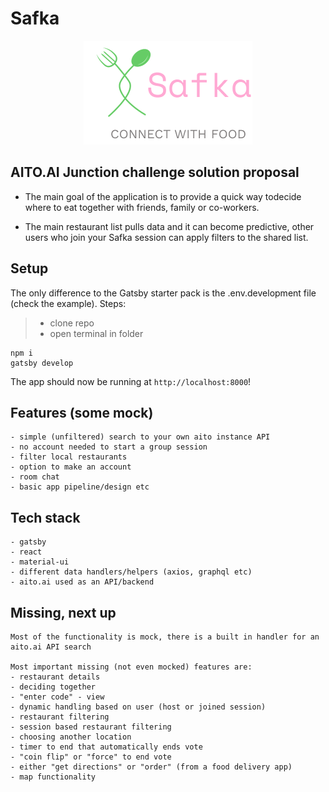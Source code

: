 # Safka

<p align="center">
    <img src="https://raw.githubusercontent.com/MoAmrYehia/Safka/main/static/assets/hero_image.png">
</p>

## AITO.AI Junction challenge solution proposal

* The main goal of the application is to provide a quick way todecide where to eat together with friends, family or co-workers.

* The main restaurant list pulls data and it can become predictive, other users who join your Safka session can apply filters to the shared list.

## Setup

The only difference to the Gatsby starter pack is the .env.development file (check the example).
Steps:
> - clone repo
> - open terminal in folder
```
npm i
gatsby develop
```
The app should now be running at `http://localhost:8000`!

## Features (some mock)

    - simple (unfiltered) search to your own aito instance API
    - no account needed to start a group session
    - filter local restaurants
    - option to make an account
    - room chat
    - basic app pipeline/design etc

## Tech stack
    
    - gatsby
    - react
    - material-ui
    - different data handlers/helpers (axios, graphql etc)
    - aito.ai used as an API/backend

## Missing, next up

    Most of the functionality is mock, there is a built in handler for an aito.ai API search

    Most important missing (not even mocked) features are:
    - restaurant details
    - deciding together
    - "enter code" - view
    - dynamic handling based on user (host or joined session)
    - restaurant filtering
    - session based restaurant filtering
    - choosing another location
    - timer to end that automatically ends vote
    - "coin flip" or "force" to end vote
    - either "get directions" or "order" (from a food delivery app)
    - map functionality
